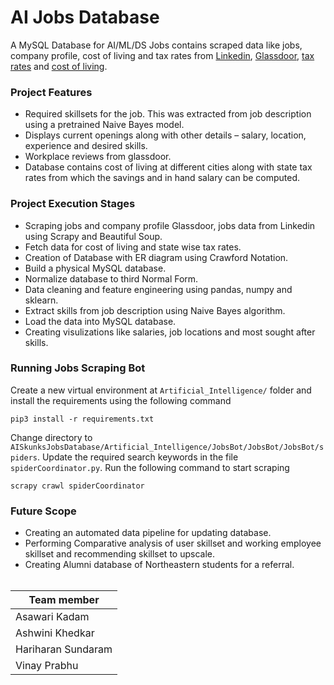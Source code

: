 # AI Jobs Database

A MySQL Database for AI/ML/DS Jobs contains scraped data like jobs, company profile, cost of living and tax rates from [Linkedin](https://www.linkedin.com/), [Glassdoor](https://www.glassdoor.com/index.htm), [tax rates](https://www.realized1031.com/capital-gains-tax-rate) and [cost of living](https://advisorsmith.com/data/coli/#data).

### Project Features

- Required skillsets for the job. This was extracted from job description using a pretrained Naive Bayes model.
- Displays current openings along with other details – salary, location, experience and desired skills.
- Workplace reviews from glassdoor.
- Database contains cost of living at different cities along with state tax rates from which the savings and in hand salary can be computed.

### Project Execution Stages

- Scraping jobs and company profile Glassdoor, jobs data from Linkedin using Scrapy and Beautiful Soup.
- Fetch data for cost of living and state wise tax rates.
- Creation of Database with ER diagram using Crawford Notation.
- Build a physical MySQL database.
- Normalize database to third Normal Form.
- Data cleaning and feature engineering using pandas, numpy and sklearn.
- Extract skills from job description using Naive Bayes algorithm.
- Load the data into MySQL database.
- Creating visulizations like salaries, job locations and most sought after skills.

### Running Jobs Scraping Bot

Create a new virtual environment at `Artificial_Intelligence/` folder and install the requirements using the following command

```
pip3 install -r requirements.txt
```

Change directory to `AISkunksJobsDatabase/Artificial_Intelligence/JobsBot/JobsBot/JobsBot/spiders`. Update the required search keywords in the file `spiderCoordinator.py`. Run the following command to start scraping

```
scrapy crawl spiderCoordinator
```

### Future Scope

- Creating an automated data pipeline for updating database.
- Performing Comparative analysis of user skillset and working employee skillset and recommending skillset to upscale.
- Creating Alumni database of Northeastern students for a referral.
  \
  &nbsp;

| Team member        | 
| ------------------ | 
| Asawari Kadam      | 
| Ashwini Khedkar    | 
| Hariharan Sundaram | 
| Vinay Prabhu       |
